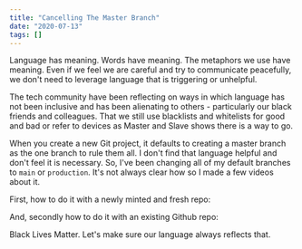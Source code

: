 ```yaml
---
title: "Cancelling The Master Branch"
date: "2020-07-13"
tags: []
---
```


Language has meaning. Words have meaning. The metaphors we use have meaning. Even if we feel we are careful and try to communicate peacefully, we don't need to leverage language that is triggering or unhelpful.

The tech community have been reflecting on ways in which language has not been inclusive and has been alienating to others - particularly our black friends and colleagues. That we still use blacklists and whitelists for good and bad or refer to devices as Master and Slave shows there is a way to go.

When you create a new Git project, it defaults to creating a master branch as the one branch to rule them all. I don't find that language helpful and don't feel it is necessary. So, I've been changing all of my default branches to `main` or `production`. It's not always clear how so I made a few videos about it.

First, how to do it with a newly minted and fresh repo:

And, secondly how to do it with an existing Github repo:

Black Lives Matter. Let's make sure our language always reflects that.
